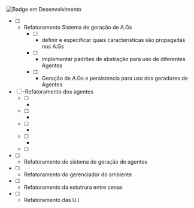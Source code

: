 ![Badge em Desenvolvimento](http://img.shields.io/static/v1?label=STATUS&message=EM%20DESENVOLVIMENTO&color=GREEN&style=for-the-badge)


- [ ] - Refatoramento Sistema de geração de A.Gs
	- [ ] - definir e especificar quais caracteristicas são propagadas nos A.Gs
	- [ ] - implementar padrões de abstração para uso de diferentes Agentes
	- [ ] - Geração de A.Gs e persistencia para uso dos geradores de Agentes
- [ ] -Refatoramento dos agentes
	- [ ] - 
	- [ ] -
	- [ ] -
	- [ ] -
	- [ ] 
- [ ] -  Refatoramento do sistema de geração de agentes
- [ ] - Refatoramento do gerenciador do ambiente
- [ ] -  Refatoramento da estutrura entre cenas
- [ ] -  Refatoramento das U.I
